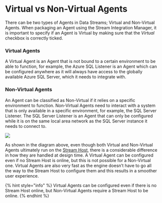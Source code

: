 # Virtual vs Non-Virtual Agents

There can be two types of Agents in Data Streams; Virtual and Non-Virtual Agents. When packaging an Agent using the Stream Integration Manager, it is important to specify if an Agent is Virtual by making sure that the _Virtual_ checkbox is correctly ticked.

### **Virtual Agents**

A Virtual Agent is an Agent that is not bound to a certain environment to be able to function, for example, the Azure SQL Listener is an Agent which can be configured anywhere as it will always have access to the globally available Azure SQL Server, which it needs to integrate with.

### **Non-Virtual** **Agents**

An Agent can be classified as Non-Virtual if it relies on a specific environment to function. Non-Virtual Agents need to interact with a system that is only available in a specific environment, for example, the SQL Server Listener. The SQL Server Listener is an Agent that can only be configured while it is on the same local area network as the SQL Server instance it needs to connect to.

![](images/_Non-Virtual.png)

As shown in the diagram above, even though both Virtual and Non-Virtual Agents ultimately run on the [Stream Host](../collection.md), there is a considerable difference in how they are handled at design time. A Virtual Agent can be configured even if no Stream Host is online, but this is not possible for a Non-Virtual one. Virtual Agents are also very fast as the engine doesn’t have to go all the way to the Stream Host to configure them and this results in a smoother user experience.

{% hint style="info" %}
&#x20;Virtual Agents can be configured even if there is no Stream Host online, but Non-Virtual Agents require a Stream Host to be online.
{% endhint %}


